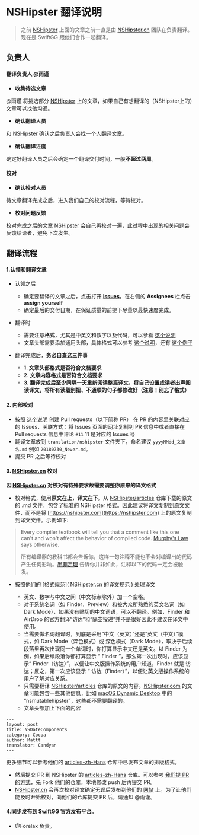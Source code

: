 # NSHipster 翻译说明

> 之前 [NSHipster](https://nshipster.com/) 上面的文章之前一直是由 [NSHipster.cn](https://nshipster.cn/) 团队在负责翻译。
> 现在是 SwiftGG 跟他们合作一起翻译。

## 负责人

#### 翻译负责人 @雨谨

- **收集待选文章**

 @雨谨 将挑选部分 [NSHipster](https://nshipster.com/) 上的文章，如果自己有想翻译的（NSHipster上的）文章可以找他沟通。
- **确认翻译人员**

 和 [NSHipster](https://nshipster.com/) 确认之后负责人会找一个人翻译文章。
- **确认翻译进度**

 确定好翻译人员之后会确定一个翻译交付时间，一般**不超过两周**。

#### 校对

- **确认校对人员**

 待文章翻译完成之后，进入我们自己的校对流程，等待校对。

- **校对问题反馈**

 校对完成之后的文章 [NSHipster](https://nshipster.com/) 会自己再校对一遍，此过程中出现的相关问题会反馈给译者，避免下次发生。

## 翻译流程

#### 1.认领和翻译文章

- 认领之后

    - 确定要翻译的文章之后，点击打开 [**Issues**](https://github.com/SwiftGGTeam/translation/issues)，在右侧的 **Assignees** 栏点击 **assign yourself**
    - 确定最后的交付日期，在保证质量的前提下尽量以最快速度完成。

- 翻译时

    - 需要注意**格式**，尤其是中英文和数字以及代码，可以参看 [这个说明](https://github.com/SwiftGGTeam/translation/blob/master/SwiftGG%20%E6%8E%92%E7%89%88%E6%8C%87%E5%8D%97.md)
    - 文章头部需要添加通用头部，具体格式可以参考 [这个说明](https://raw.githubusercontent.com/SwiftGGTeam/translation/master/%E4%B9%A6%E5%86%99%E8%A7%84%E8%8C%83%E5%8F%8ADemo/SwiftGG%E5%8D%9A%E6%96%87%E4%B9%A6%E5%86%99%E8%A7%84%E8%8C%83.md)，还有 [这个例子](https://raw.githubusercontent.com/SwiftGGTeam/translation/master/%E4%B9%A6%E5%86%99%E8%A7%84%E8%8C%83%E5%8F%8ADemo/20160726_simple-barcode-reader-app-swift.md)

- 翻译完成后，**务必自查这三件事**

    - **1. 文章头部格式是否符合文档要求**
    - **2. 文章内容格式是否符合文档要求**
    - **3. 翻译完成后至少间隔一天重新阅读整篇译文，将自己设置成读者出声阅读译文，将所有读着别扭、不通顺的句子都修改好（注意！别忘了格式）**

#### 2. 内部校对


- 按照 [这个说明](https://github.com/SwiftGGTeam/translation/blob/master/%E7%BF%BB%E8%AF%91%E6%B5%81%E7%A8%8B%E6%A6%82%E8%BF%B0%E5%8F%8APR%E8%AF%B4%E6%98%8E.md#%E5%A6%82%E4%BD%95%E5%8F%91%E8%B5%B7-pull-request) 创建 Pull requests（以下简称 PR） 在 PR 的内容里关联对应的 Issues，关联方式：将 Issues 页面的网址复制到 PR 信息中或者直接在 Pull requests 信息中评论 `#11` 11 是对应的 Issues 号
- 翻译文章放到 `translation/nshipster` 文件夹下，命名建议 `yyyyMMdd_文章名.md` 例如 `20180730_Never.md`。
- 提交 PR 之后等待校对

#### 3. [NSHipster.cn](https://nshipster.cn/) 校对

**因 [NSHipster.cn](https://nshipster.cn/) 对校对有特殊要求故需要调整你原来的译文格式**

- 校对格式，使用**原文在上，译文在下**。从 [NSHipster/articles](https://github.com/NSHipster/articles) 仓库下载的原文的 .md 文件，包含了标准的 NSHipster 格式。因此建议将译文复制到原文文件，而不是将 [https://nshipster.com](https://nshipster.com) 上的原文复制到译文文件。示例如下:

> Every compiler textbook will tell you that
a comment like this one can't and won't affect the behavior of compiled code.
[Murphy's Law](https://en.wikipedia.org/wiki/Murphy%27s_law) says otherwise.
>
> 所有编译器的教科书都会告诉你，这样一句注释不能也不会对编译出的代码产生任何影响。[墨菲定理](https://en.wikipedia.org/wiki/Murphy%27s_law) 告诉你并非如此，注释以下的代码一定会被触发。

- 按照他们的 [格式规范]( [NSHipster.cn](https://nshipster.cn/) 的译文规范 ) 处理译文

    - 英文、数字与中文之间（中文标点除外）加一个空格。
    - 对于系统名词（如 Finder，Preview）和被大众所熟悉的英文名词（如 Dark Mode），如果没有贴切的中文词语，可以不翻译。例如，Finder 和 AirDrop 的官方翻译“访达”和“隔空投递”并不是很好因此不建议在译文中使用。
    - 当需要做名词翻译时，到底是采用“中文（英文）”还是“英文（中文）”模式，如 Dark Mode（深色模式）或 深色模式（Dark Mode），取决于后续段落里再次出现同一个单词时，你打算显示中文还是英文。以 Finder 为例，如果后续段落你都打算显示 “ Finder ”，那么第一次出现时，应该显示“ Finder（访达）”，以便让中文版操作系统的用户知道，Finder 就是 访达；反之，第一次应该显示 “ 访达（Finder）”，以便让英文版操作系统的用户了解对应关系。
    - 只需要翻译 [NSHipster/articles](https://github.com/NSHipster/articles) 仓库的原文的内容。[NSHipster.com](https://nshipster.com) 的文章可能包含一些其他信息，比如 [macOS Dynamic Desktop](https://nshipster.com/macos-dynamic-desktop/) 中的 “nsmutablehipster”，这些都不需要翻译的。
    - 文章头部加上下面的内容

```
---
layout: post
title: NSDateComponents
category: Cocoa
author: Mattt
translator: Candyan
---
```

更多细节可以参考他们的 [articles-zh-Hans](https://github.com/NSHipster/articles-zh-Hans) 仓库中已发布文章的排版格式。

- 然后提交 PR 到 NSHipster 的  [articles-zh-Hans](https://github.com/NSHipster/articles-zh-Hans) 仓库。可以参考 [我们提 PR 的方式](https://github.com/SwiftGGTeam/translation/blob/master/翻译流程概述及PR说明.md#如何发起-pull-request)，先 Fork 他们的仓库，本地修改 push 后再提交 PR。
- [NSHipster.cn](https://nshipster.cn/) 会再次校对译文确定无误后发布到他们的 [网站](https://nshipster.cn/) 上。为了让他们能及时开始校对，向他们的仓库提交 PR 后，请通知 @雨谨。

#### 4.同步发布到 SwiftGG 官方发布平台。
- @Forelax 负责。


